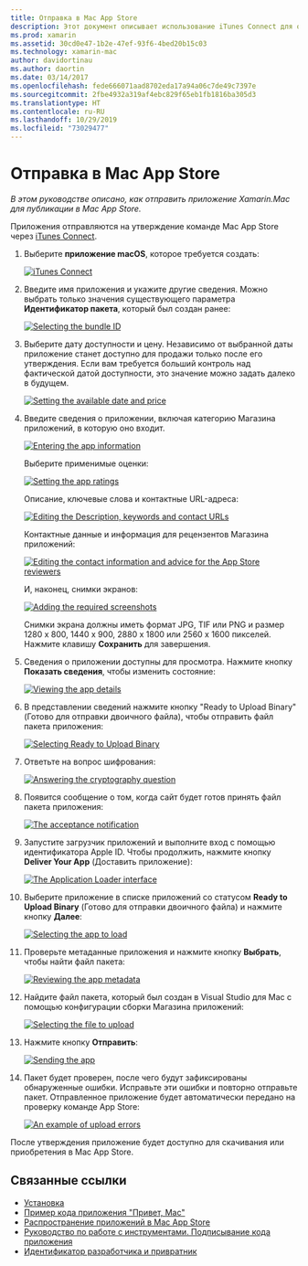 ```yaml
---
title: Отправка в Mac App Store
description: Этот документ описывает использование iTunes Connect для отправки приложения Xamarin.Mac в Mac App Store. Он содержит сведения, необходимые iTunes Connect для завершения этого процесса.
ms.prod: xamarin
ms.assetid: 30cd0e47-1b2e-47ef-93f6-4bed20b15c03
ms.technology: xamarin-mac
author: davidortinau
ms.author: daortin
ms.date: 03/14/2017
ms.openlocfilehash: fede666071aad8702eda17a94a06c7de49c7397e
ms.sourcegitcommit: 2fbe4932a319af4ebc829f65eb1fb1816ba305d3
ms.translationtype: HT
ms.contentlocale: ru-RU
ms.lasthandoff: 10/29/2019
ms.locfileid: "73029477"
---
```

# <a name="upload-to-mac-app-store"></a>Отправка в Mac App Store

_В этом руководстве описано, как отправить приложение Xamarin.Mac для публикации в Mac App Store._

Приложения отправляются на утверждение команде Mac App Store через [iTunes Connect](https://itunesconnect.apple.com/).

1. Выберите **приложение macOS**, которое требуется создать: 

    [![](uploading-images/image65.png "iTunes Connect")](uploading-images/image65.png#lightbox)

2. Введите имя приложения и укажите другие сведения. Можно выбрать только значения существующего параметра **Идентификатор пакета**, который был создан ранее: 

    [![](uploading-images/image66.png "Selecting the bundle ID")](uploading-images/image66.png#lightbox)

3. Выберите дату доступности и цену. Независимо от выбранной даты приложение станет доступно для продажи только после его утверждения. Если вам требуется больший контроль над фактической датой доступности, это значение можно задать далеко в будущем. 

    [![](uploading-images/image67.png "Setting the available date and price")](uploading-images/image67.png#lightbox)

4. Введите сведения о приложении, включая категорию Магазина приложений, в которую оно входит. 

    [![](uploading-images/image68.png "Entering the app information")](uploading-images/image68.png#lightbox) 

    Выберите применимые оценки: 

    [![](uploading-images/image69.png "Setting the app ratings")](uploading-images/image69.png#lightbox) 

    Описание, ключевые слова и контактные URL-адреса: 

    [![](uploading-images/image70.png "Editing the Description, keywords and contact URLs")](uploading-images/image70.png#lightbox) 

    Контактные данные и информация для рецензентов Магазина приложений: 

    [![](uploading-images/image71.png "Editing the contact information and advice for the App Store reviewers")](uploading-images/image71.png#lightbox) 

    И, наконец, снимки экранов: 

    [![](uploading-images/image72.png "Adding the required screenshots")](uploading-images/image72.png#lightbox) 

    Снимки экрана должны иметь формат JPG, TIF или PNG и размер 1280 x 800, 1440 x 900, 2880 x 1800 или 2560 x 1600 пикселей. Нажмите клавишу **Сохранить** для завершения.

5. Сведения о приложении доступны для просмотра. Нажмите кнопку **Показать сведения**, чтобы изменить состояние: 

    [![](uploading-images/image73.png "Viewing the app details")](uploading-images/image73.png#lightbox)

6. В представлении сведений нажмите кнопку "Ready to Upload Binary" (Готово для отправки двоичного файла), чтобы отправить файл пакета приложения: 

    [![](uploading-images/image74.png "Selecting Ready to Upload Binary")](uploading-images/image74.png#lightbox)

7. Ответьте на вопрос шифрования: 

    [![](uploading-images/image75.png "Answering the cryptography question")](uploading-images/image75.png#lightbox)

8. Появится сообщение о том, когда сайт будет готов принять файл пакета приложения: 

    [![](uploading-images/image76.png "The acceptance notification")](uploading-images/image76.png#lightbox)

9. Запустите загрузчик приложений и выполните вход с помощью идентификатора Apple ID.
Чтобы продолжить, нажмите кнопку **Deliver Your App** (Доставить приложение): 

    [![](uploading-images/image77.png "The Application Loader interface")](uploading-images/image77.png#lightbox)

10. Выберите приложение в списке приложений со статусом **Ready to Upload Binary** (Готово для отправки двоичного файла) и нажмите кнопку **Далее**: 

    [![](uploading-images/image78.png "Selecting the app to load")](uploading-images/image78.png#lightbox)

11. Проверьте метаданные приложения и нажмите кнопку **Выбрать**, чтобы найти файл пакета: 

    [![](uploading-images/image79.png "Reviewing the app metadata")](uploading-images/image79.png#lightbox)

12. Найдите файл пакета, который был создан в Visual Studio для Mac с помощью конфигурации сборки Магазина приложений: 

    [![](uploading-images/image80.png "Selecting the file to upload")](uploading-images/image80.png#lightbox)

13. Нажмите кнопку **Отправить**: 

    [![](uploading-images/image81.png "Sending the app")](uploading-images/image81.png#lightbox)

14. Пакет будет проверен, после чего будут зафиксированы обнаруженные ошибки. Исправьте эти ошибки и повторно отправьте пакет. Отправленное приложение будет автоматически передано на проверку команде App Store: 

    [![](uploading-images/image82.png "An example of upload errors")](uploading-images/image82.png#lightbox)

После утверждения приложение будет доступно для скачивания или приобретения в Mac App Store.

## <a name="related-links"></a>Связанные ссылки

- [Установка](~//mac/get-started/installation.md)
- [Пример кода приложения "Привет, Mac"](~//mac/get-started/hello-mac.md)
- [Распространение приложений в Mac App Store](https://developer.apple.com/devcenter/mac/checklist/)
- [Руководство по работе с инструментами. Подписывание кода приложения](https://developer.apple.com/library/mac/#documentation/ToolsLanguages/Conceptual/OSXWorkflowGuide/CodeSigning/CodeSigning.html)
- [Идентификатор разработчика и привратник](https://developer.apple.com/resources/developer-id/)
